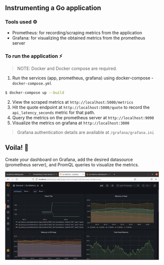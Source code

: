 ## Instrumenting a Go application 

### Tools used ⚙️
- Prometheus: for recording/scraping metrics from the application 
- Grafana: for visualizing the obtained metrics from the prometheus server 

### To run the application ⚡️
>NOTE: Docker and Docker compose are required.

1. Run the services (app, prometheus, grafana) using docker-compose - `docker-compose.yml` 
```bash
$ docker-compose up --build 
``` 

2. View the scraped metrics at `http://localhost:5000/metrics` 
3. Hit the quote endpoint at `http://localhost:5000/quote` to record the `api_latency_seconds` metric for that path.
4. Query the metrics on the prometheus server at `http://localhost:9090` 
5. Visualize the metrics on grafana at `http://localhost:3000`

>Grafana authentication details are available at `/grafana/grafana.ini`

## Voila! 🎉
Create your dashboard on Grafana, add the desired datasource (prometheus server), and PromQL queries to visualize the metrics.

![Screenshot](images/screenshot.png)